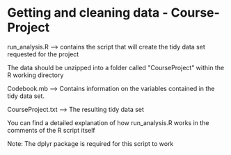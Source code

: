 # Getting and cleaning data - Course-Project

run_analysis.R --> contains the script that will create the tidy data set requested for the project

The data should be unzipped into a folder called "CourseProject" within the R working directory

Codebook.mb --> Contains information on the variables contained in the tidy data set. 

CourseProject.txt --> The resulting tidy data set

You can find a detailed explanation of how run_analysis.R works in the comments of the R script itself


Note: The dplyr package is required for this script to work

